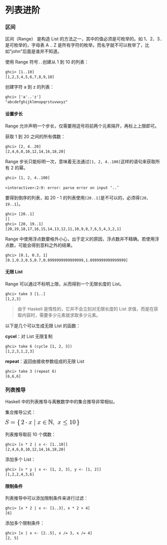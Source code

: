 # 列表进阶

### 区间

区间（Range） 是构造 List 的方法之一，其中的值必须是可枚举的。如 1、2、3..是可枚举的，字母表 A .. Z 是所有字符的枚举。而名字就不可以枚举了，比如"john"后面是谁并不知道。

使用 Range 符号`..`创建从 1 到 10 的列表：

```shell
ghci> [1..10]
[1,2,3,4,5,6,7,8,9,10]
```

创建字符 a 到 z 的列表：

```shell
ghci> ['a'..'z']
"abcdefghijklmnopqrstuvwxyz"
```

#### 设置步长

Range 允许声明一个步长，仅需要用逗号将前两个元素隔开，再标上上限即可。

获取 1 到 20 之间的所有偶数：

```shell
ghci> [2, 4..20]
[2,4,6,8,10,12,14,16,18,20]
```

Range 步长只能标明一次，意味着无法通过`[1, 2, 4..100]`这样的语句来获取所有 2 的幂。

```shell
ghci> [1, 2, 4..100]

<interactive>:2:9: error: parse error on input ‘..’
```

要得到倒序的列表，如 20 - 1 的列表使用`[20..1]`是不可以的，必须得`[20, 19..1]`。

```shell
ghci> [20..1]
[]
ghci> [20, 19..1]
[20,19,18,17,16,15,14,13,12,11,10,9,8,7,6,5,4,3,2,1]
```

Range 中使用浮点数要格外小心，出于定义的原因，浮点数并不精确。若使用浮点数，可能会得到意料之外的结果。

```shell
ghci> [0.1, 0.3, 1]
[0.1,0.3,0.5,0.7,0.8999999999999999,1.0999999999999999]
```

#### 无限 List

Range 可以通过不标明上限，从而得到一个无限长度的 List。

```shell
ghci> take 3 [1..]
[1,2,3]
```

> 由于 Haskell 是惰性的，它并不会立刻对无限长度的 List 求值，而是在获取内容时，需要多少元素就求取多少元素。

以下是几个可以生成无限 List 的函数：

**cycel**：对 List 无限复制

```shell
ghci> take 6 (cycle [1, 2, 3])
[1,2,3,1,2,3]
```

**repeat**：返回由接收参数组成的无限 List

```shell
ghci> take 3 (repeat 6)
[6,6,6]
```

### 列表推导

Haskell 中的列表推导与离散数学中的集合推导非常相似。

集合推导公式：

![set comprehensions](./accets/set-comprehensions.png)

列表推导取前 10 个偶数：

```shell
ghci> [x * 2 | x <- [1..10]]
[2,4,6,8,10,12,14,16,18,20]
```

添加多个 List：

```shell
ghci> [x * y | x <- [1, 2, 3], y <- [1, 2]]
[1,2,2,4,3,6]
```

#### 限制条件

列表推导中可以添加限制条件来进行过滤：

```shell
ghci> [x * 2 | x <- [1..3], x * 2 > 4]
[6]
```

添加多个限制条件：

```shell
ghci> [x | x <- [2..5], x /= 3, x /= 4]
[2, 5]
```
